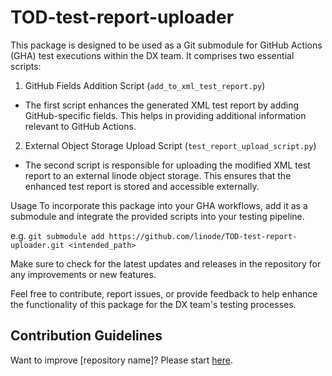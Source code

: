 # TOD-test-report-uploader

This package is designed to be used as a Git submodule for GitHub Actions (GHA) test executions within the DX team. It comprises two essential scripts:

1. GitHub Fields Addition Script (`add_to_xml_test_report.py`)
- The first script enhances the generated XML test report by adding GitHub-specific fields. This helps in providing additional information relevant to GitHub Actions.

2. External Object Storage Upload Script (`test_report_upload_script.py`)
- The second script is responsible for uploading the modified XML test report to an external linode object storage. This ensures that the enhanced test report is stored and accessible externally.

Usage
To incorporate this package into your GHA workflows, add it as a submodule and integrate the provided scripts into your testing pipeline.

e.g. `git submodule add https://github.com/linode/TOD-test-report-uploader.git <intended_path>`

Make sure to check for the latest updates and releases in the repository for any improvements or new features.

Feel free to contribute, report issues, or provide feedback to help enhance the functionality of this package for the DX team's testing processes.
## Contribution Guidelines

Want to improve [repository name]? Please start [here](CONTRIBUTING.md).
